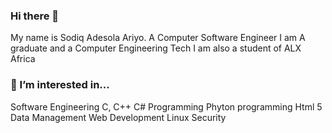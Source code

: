### Hi there 👋
My name is Sodiq Adesola Ariyo. A Computer Software Engineer
I am A graduate and a Computer Engineering Tech
I am also a student of ALX Africa
### 👀 I’m interested in...
Software Engineering
C, C++ C# Programming
Phyton programming
Html 5
Data Management
Web Development
Linux Security
